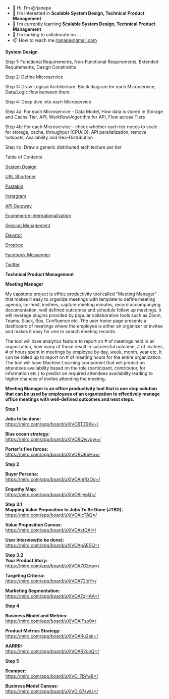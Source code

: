- 👋 Hi, I’m @rjanapa
- 👀 I’m interested in <b>Scalable System Design, Technical Product Management</b>
- 🌱 I’m currently learning <b>Scalable System Design, Technical Product Management</b>
- 💞️ I’m looking to collaborate on ...
- 📫 How to reach me rjanapa@gmail.com

<!---
rjanapa/rjanapa is a ✨ special ✨ repository because its `README.md` (this file) appears on your GitHub profile.
You can click the Preview link to take a look at your changes.
--->

<b>System Design</b></br>

Step 1:  Functional Requirements, Non-Functional Requirements, Extended Requirements, Design Constraints

Step 2: Define Microservice

Step 3: Draw Logical Architecture: Block diagram for each Microservice, Data/Logic flow between them.

Step 4: Deep dive into each Microservice

Step 4a: For each Microservice – Data Model, How data is stored in Storage and Cache Tier, API, Workflow/Algorithm for API, Flow across Tiers

Step 4b: For each Microservice – check whether each tier needs to scale for storage, cache, throughput (CPU/IO), API parallelization, remove hotspots, Availability and Geo-Distribution

Step 4c: Draw a generic distributed architecture per tier

Table of Contents</br>

[System Design](https://github.com/rjanapa/rjanapa/blob/main/SystemDesign.md)

[URL Shortener](https://github.com/rjanapa/rjanapa/blob/main/URLShortener.md)

[Pastebin](https://github.com/rjanapa/rjanapa/blob/main/URLShortener.md)

[Instagram](https://github.com/rjanapa/rjanapa/blob/main/Instagram.md)

[API Gateway](https://github.com/rjanapa/rjanapa/blob/main/APIGateway.md)

[Ecommerce Internationalization](https://github.com/rjanapa/rjanapa/blob/main/Ecommerce-Internationalization.md)

[Session Management](https://github.com/rjanapa/rjanapa/blob/main/SessionManagement.md)

[Elevator](https://github.com/rjanapa/rjanapa/blob/main/DesignElevator.md)

[Dropbox](https://github.com/rjanapa/rjanapa/blob/main/Dropbox.md)

[Facebook Messenger](https://github.com/rjanapa/rjanapa/blob/main/Facebook%20Messenger.md)

[Twitter](https://github.com/rjanapa/rjanapa/blob/main/Twitter.md)

<b>Technical Product Management </b></br>

<b>Meeting Manager</b></br>

My capstone project is office productivity tool called "Meeting Manager" that makes it easy to organize meetings with template to define meeting agenda, co-host, invitees, capture meeting minutes, record accompanying documentation, well defined outcomes and schedule follow up meetings. It will leverage plugins provided by popular collaborative tools such as Zoom, Teams, Slack, Box, Confluence etc. The user home page presents a dashboard of meetings where the employee is either an organizer or invitee and makes it easy for one to search meeting records.  

The tool will have analytics feature to report on # of meetings held in an organization, how many of those result in successful outcome, # of invitees, # of hours spent in meetings by employee by day, week, month, year etc. It can be rolled up to report on # of meeting hours for the entire organization. The tool will have Machine Learning component that will predict on attendees availability based on the role (participant, contributor, for information etc.) to predict on required attendees availability leading to higher chances of invitee attending the meeting. 

<b>Meeting Manager is an office productivity tool that is one stop solution that can be used by employees of an organization to effectively manage office meetings with well-defined outcomes and next steps.</b></br>

<b>Step 1</b></br>

<b>Jobs to be done:</b></br>
https://miro.com/app/board/uXjVOBTZ9Xk=/

<b>Blue ocean strategy:</b></br>
https://miro.com/app/board/uXjVOBQwvgw=/

<b>Porter's five forces:</b></br>
https://miro.com/app/board/uXjVOBQ9bHo=/

<b>Step 2</b></br>

<b>Buyer Persona:</b></br>
https://miro.com/app/board/uXjVOAmRzOg=/

<b>Empathy Map:</b></br>
https://miro.com/app/board/uXjVOAljepQ=/

<b>Step 3.1</b></br>
<b>Mapping Value Proposition to Jobs To Be Done (JTBD):</b></br>
https://miro.com/app/board/uXjVOAlcTAQ=/

<b>Value Proposition Canvas:</b></br>
https://miro.com/app/board/uXjVOAktQAI=/

<b>User Interview(to be done):</b></br>
https://miro.com/app/board/uXjVOApAESQ=/

<b>Step 3.2</b></br>
<b>Your Product Story:</b></br>
https://miro.com/app/board/uXjVOA7GEvw=/

<b>Targeting Criteria:</b></br>
https://miro.com/app/board/uXjVOA72lqY=/

<b>Marketing Segmentation:</b></br>
https://miro.com/app/board/uXjVOA7qHAA=/

<b>Step 4</b></br>

<b>Business Model and Metrics:</b></br>
https://miro.com/app/board/uXjVOAlFso0=/

<b>Product Metrics Strategy:</b></br>
https://miro.com/app/board/uXjVOARu2ek=/

<b>AARRR:</b></br>
https://miro.com/app/board/uXjVOAR2coQ=/

<b>Step 5</b></br>

<b>Scamper:</b></br>
https://miro.com/app/board/uXjVO_7bYw8=/

<b>Business Model Canvas:</b></br>
https://miro.com/app/board/uXjVO_67swU=/
